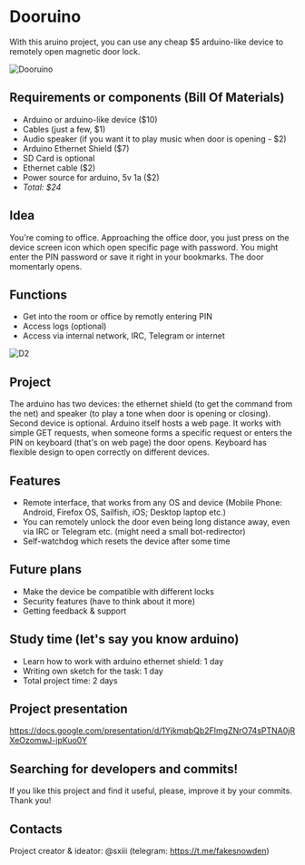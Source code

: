 # Dooruino
With this aruino project, you can use any cheap $5 arduino-like device to remotely open magnetic door lock.

![Dooruino](https://imgur.com/PV8F1cF.png)

## Requirements or components (Bill Of Materials)
* Arduino or arduino-like device ($10)
* Cables (just a few, $1)
* Audio speaker (if you want it to play music when door is opening - $2)
* Arduino Ethernet Shield ($7)
* SD Card is optional
* Ethernet cable ($2)
* Power source for arduino, 5v 1a ($2)
* *Total: $24*

## Idea
You're coming to office. Approaching the office door, you just press on the device screen icon which open specific page with password. You might enter the PIN password or save it right in your bookmarks. The door momentarly opens.

## Functions
* Get into the room or office by remotly entering PIN
* Access logs (optional)
* Access via internal network, IRC, Telegram or internet

![D2](https://imgur.com/ahshxYm.png)

## Project
The arduino has two devices: the ethernet shield (to get the command from the net) and speaker (to play a tone when door is opening or closing). Second device is optional. Arduino itself hosts a web page. It works with simple GET requests, when someone forms a specific request or enters the PIN on keyboard (that's on web page) the door opens. Keyboard has flexible design to open correctly on different devices.

## Features
* Remote interface, that works from any OS and device (Mobile Phone: Android, Firefox OS, Sailfish, iOS; Desktop laptop etc.)
* You can remotely unlock the door even being long distance away, even via IRC or Telegram etc. (might need a small bot-redirector)
* Self-watchdog which resets the device after some time

## Future plans
* Make the device be compatible with different locks
* Security features (have to think about it more)
* Getting feedback & support

## Study time (let's say you know arduino)
* Learn how to work with arduino ethernet shield: 1 day
* Writing own sketch for the task: 1 day
* Total project time: 2 days

## Project presentation
https://docs.google.com/presentation/d/1YjkmqbQb2FImgZNrO74sPTNA0jRXeOzomwJ-jpKuo0Y

## Searching for developers and commits!
If you like this project and find it useful, please, improve it by your commits. Thank you!

## Contacts
Project creator & ideator: @sxiii (telegram: https://t.me/fakesnowden)
